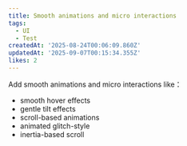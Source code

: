 ```yaml
---
title: Smooth animations and micro interactions
tags:
  - UI
  - Test
createdAt: '2025-08-24T00:06:09.860Z'
updatedAt: '2025-09-07T00:15:34.355Z'
likes: 2
---
```

Add smooth animations and micro interactions like：
- smooth hover effects
- gentle tilt effects
- scroll-based animations
- animated glitch-style
- inertia-based scroll
